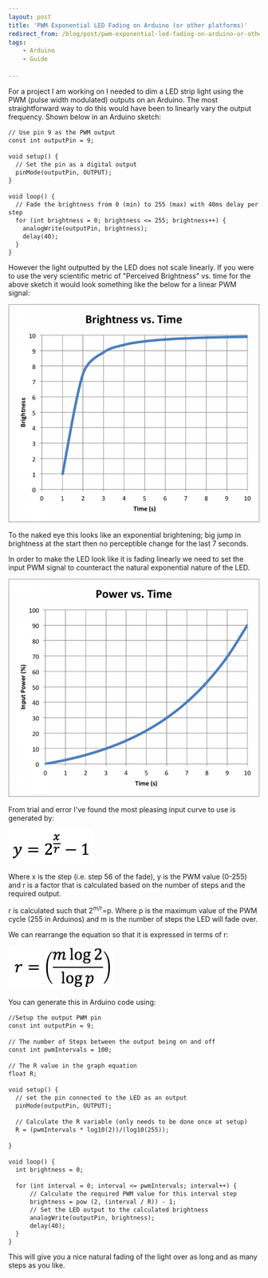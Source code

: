```yaml
---
layout: post
title: 'PWM Exponential LED Fading on Arduino (or other platforms)'
redirect_from: /blog/post/pwm-exponential-led-fading-on-arduino-or-other-platforms/
tags:
    - Arduino
    - Guide

---
```

For a project I am working on I needed to dim a LED strip light using the PWM (pulse width modulated) outputs on an Arduino. The most straightforward way to do this would have been to linearly vary the output frequency. Shown below in an Arduino sketch:

    // Use pin 9 as the PWM output
    const int outputPin = 9;

    void setup() {
      // Set the pin as a digital output
      pinMode(outputPin, OUTPUT);
    }

    void loop() {
      // Fade the brightness from 0 (min) to 255 (max) with 40ms delay per step
      for (int brightness = 0; brightness <= 255; brightness++) {
        analogWrite(outputPin, brightness);
        delay(40);
      }
    }

However the light outputted by the LED does not scale linearly. If you were to use the very scientific metric of "Perceived Brightness"  vs. time for the above sketch it would look something like the below for a linear PWM signal:

![brightness_vs_time_linear](/media/pwm-led/brightness-vs-time-linear.png)

To the naked eye this looks like an exponential brightening; big jump in brightness at the start then no perceptible change for the last 7 seconds.

In order to make the LED look like it is fading linearly we need to set the input PWM signal to counteract the natural exponential nature of the LED.

![power_vs_time_exp](/media/pwm-led/power-vs-time-exp.png)

From trial and error I've found the most pleasing input curve to use is generated by:

![PWM_equation](/media/pwm-led/pwm-equation.png)

Where x is the step (i.e. step 56 of the fade), y is the PWM value (0-255) and r is a factor that is calculated based on the number of steps and the required output.

r is calculated such that 2<sup>m/r</sup>=p. Where p is the maximum value of the PWM cycle (255 in Arduinos) and m is the number of steps the LED will fade over.

We can rearrange the equation so that it is expressed in terms of r:

![r_equation](/media/pwm-led/r-equation.png)

You can generate this in Arduino code using:

    //Setup the output PWM pin
    const int outputPin = 9;

    // The number of Steps between the output being on and off
    const int pwmIntervals = 100;

    // The R value in the graph equation
    float R;

    void setup() {
      // set the pin connected to the LED as an output
      pinMode(outputPin, OUTPUT);

      // Calculate the R variable (only needs to be done once at setup)
      R = (pwmIntervals * log10(2))/(log10(255));

    }

    void loop() {
      int brightness = 0;

      for (int interval = 0; interval <= pwmIntervals; interval++) {
          // Calculate the required PWM value for this interval step
          brightness = pow (2, (interval / R)) - 1;
          // Set the LED output to the calculated brightness
          analogWrite(outputPin, brightness);
          delay(40);
      }
    }

This will give you a nice natural fading of the light over as long and as many steps as you like.
